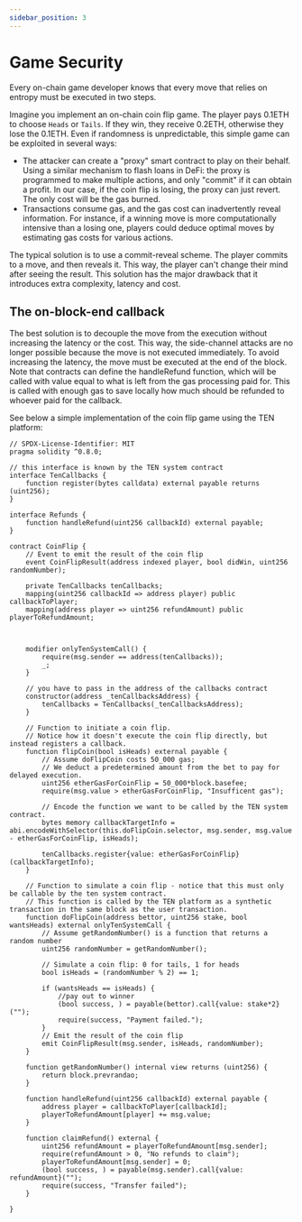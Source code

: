 ```yaml
---
sidebar_position: 3
---
```


# Game Security

Every on-chain game developer knows that every move that relies on entropy must be executed in two steps. 

Imagine you implement an on-chain coin flip game. The player pays 0.1ETH to choose `Heads` or `Tails`. 
If they win, they receive 0.2ETH, otherwise they lose the 0.1ETH.
Even if randomness is unpredictable, this simple game can be exploited in several ways:

- The attacker can create a "proxy" smart contract to play on their behalf. Using a similar mechanism to flash loans in DeFi: the proxy is programmed to make multiple actions, and only "commit" if it can obtain a profit. In our case, if the coin flip is losing, the proxy can just revert. The only cost will be the gas burned. 
- Transactions consume gas, and the gas cost can inadvertently reveal information. For instance, if a winning move is more computationally intensive than a losing one, players could deduce optimal moves by estimating gas costs for various actions.

The typical solution is to use a commit-reveal scheme. The player commits to a move, and then reveals it. This way, the player can't change their mind after seeing the result.
This solution has the major drawback that it introduces extra complexity, latency and cost.

## The on-block-end callback 

The best solution is to decouple the move from the execution without increasing the latency or the cost.
This way, the side-channel attacks are no longer possible because the move is not executed immediately.
To avoid increasing the latency, the move must be executed at the end of the block.
Note that contracts can define the handleRefund function, which will be called with value equal to what is left from the gas processing paid for.
This is called with enough gas to save locally how much should be refunded to whoever paid for the callback.

See below a simple implementation of the coin flip game using the TEN platform:

```solidity
// SPDX-License-Identifier: MIT
pragma solidity ^0.8.0;

// this interface is known by the TEN system contract
interface TenCallbacks {
    function register(bytes calldata) external payable returns (uint256);
}

interface Refunds {
    function handleRefund(uint256 callbackId) external payable;
}

contract CoinFlip {
    // Event to emit the result of the coin flip
    event CoinFlipResult(address indexed player, bool didWin, uint256 randomNumber);

    private TenCallbacks tenCallbacks;
    mapping(uint256 callbackId => address player) public callbackToPlayer;
    mapping(address player => uint256 refundAmount) public playerToRefundAmount;



    modifier onlyTenSystemCall() { 
        require(msg.sender == address(tenCallbacks));
        _;
    }

    // you have to pass in the address of the callbacks contract
    constructor(address _tenCallbacksAddress) {
        tenCallbacks = TenCallbacks(_tenCallbacksAddress);
    }

    // Function to initiate a coin flip. 
    // Notice how it doesn't execute the coin flip directly, but instead registers a callback.
    function flipCoin(bool isHeads) external payable {
        // Assume doFlipCoin costs 50_000 gas;
        // We deduct a predetermined amount from the bet to pay for delayed execution.
        uint256 etherGasForCoinFlip = 50_000*block.basefee;
        require(msg.value > etherGasForCoinFlip, "Insufficent gas");

        // Encode the function we want to be called by the TEN system contract.
        bytes memory callbackTargetInfo = abi.encodeWithSelector(this.doFlipCoin.selector, msg.sender, msg.value - etherGasForCoinFlip, isHeads);

        tenCallbacks.register{value: etherGasForCoinFlip}(callbackTargetInfo);
    }

    // Function to simulate a coin flip - notice that this must only be callable by the ten system contract.
    // This function is called by the TEN platform as a synthetic transaction in the same block as the user transaction.
    function doFlipCoin(address bettor, uint256 stake, bool wantsHeads) external onlyTenSystemCall {
        // Assume getRandomNumber() is a function that returns a random number
        uint256 randomNumber = getRandomNumber();

        // Simulate a coin flip: 0 for tails, 1 for heads
        bool isHeads = (randomNumber % 2) == 1;

        if (wantsHeads == isHeads) {
            //pay out to winner
            (bool success, ) = payable(bettor).call{value: stake*2}("");
            require(success, "Payment failed.");
        }
        // Emit the result of the coin flip
        emit CoinFlipResult(msg.sender, isHeads, randomNumber);
    }

    function getRandomNumber() internal view returns (uint256) {
        return block.prevrandao;
    }

    function handleRefund(uint256 callbackId) external payable {
        address player = callbackToPlayer[callbackId];
        playerToRefundAmount[player] += msg.value;
    }

    function claimRefund() external {
        uint256 refundAmount = playerToRefundAmount[msg.sender];
        require(refundAmount > 0, "No refunds to claim");
        playerToRefundAmount[msg.sender] = 0;
        (bool success, ) = payable(msg.sender).call{value: refundAmount}("");
        require(success, "Transfer failed");
    }
 
} 